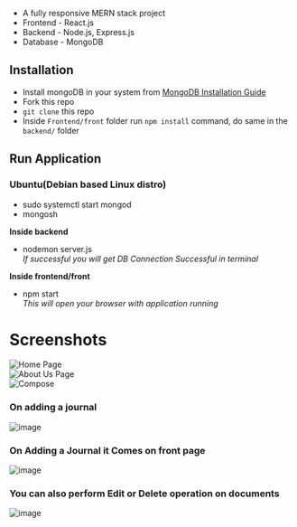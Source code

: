 - A fully responsive MERN stack project
- Frontend - React.js
- Backend - Node.js, Express.js
- Database - MongoDB


## Installation
- Install mongoDB in your system from [MongoDB Installation Guide](https://docs.mongodb.com/manual/installation/)
- Fork this repo
- `git clone` this repo
- Inside `Frontend/front` folder run `npm install` command, do same in the `backend/` folder


## Run Application
### Ubuntu(Debian based Linux distro)
   - sudo systemctl start mongod
   - mongosh

   **Inside backend**
   - nodemon server.js\
   *If successful you will get DB Connection Successful in terminal*

   **Inside frontend/front**
   - npm start\
   *This will open your browser with application running*

# Screenshots
![Home Page](https://user-images.githubusercontent.com/59113935/147407405-bd54c8d0-bf93-47f8-9af4-b495b80ed458.png)\
![About Us Page](https://user-images.githubusercontent.com/59113935/147407455-8a91b225-d5ed-4d26-a3a5-93382b959e3a.png)\
![Compose](https://user-images.githubusercontent.com/59113935/147407484-e2c504d3-09d4-4003-ba49-347f5be97e0c.png)

### On adding a journal
![image](https://user-images.githubusercontent.com/59113935/147407522-80da1e5e-2c98-4206-8286-b7725e087961.png)


### On Adding a Journal it Comes on front page
![image](https://user-images.githubusercontent.com/59113935/147407748-49490cd9-fedb-4d48-8e37-c705aeee72e5.png)

### You can also perform Edit or Delete operation on documents
![image](https://user-images.githubusercontent.com/59113935/147407762-3f20158a-48be-47fe-95e6-e9584802436c.png)


